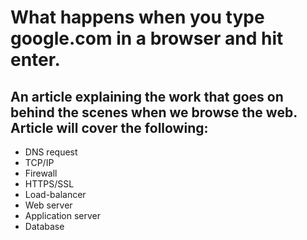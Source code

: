 # What happens when you type google.com in a browser and hit enter.
## An article explaining the work that goes on behind the scenes when we browse the web. Article will cover the following: 
- DNS request
- TCP/IP
- Firewall
- HTTPS/SSL
- Load-balancer
- Web server
- Application server
- Database
